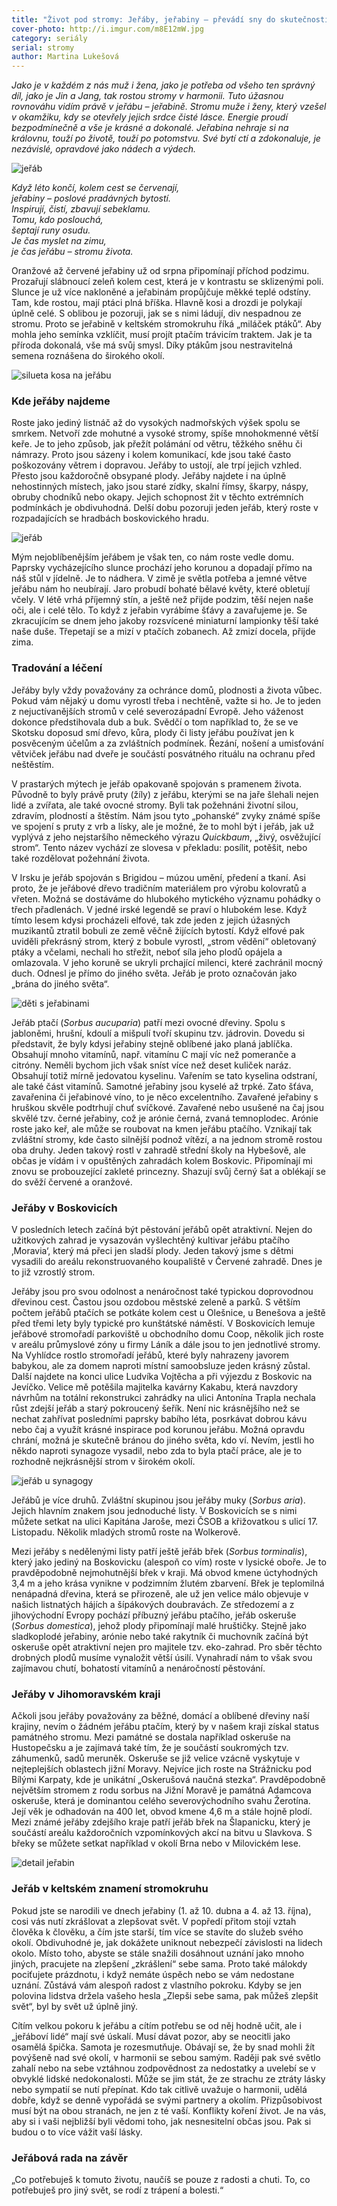 ```yaml
---
title: "Život pod stromy: Jeřáby, jeřabiny – převádí sny do skutečnosti"
cover-photo: http://i.imgur.com/m8E12mW.jpg
category: seriály
serial: stromy
author: Martina Lukešová
---
```


*Jako je v každém z nás muž i žena, jako je potřeba od všeho ten správný díl, jako je Jin a Jang, tak rostou stromy v harmonii. Tuto úžasnou rovnováhu vidím právě v jeřábu – jeřabině. Stromu muže i ženy, který vzešel v okamžiku, kdy se otevřely jejich srdce čisté lásce. Energie proudí bezpodmínečně a vše je krásné a dokonalé. Jeřabina nehraje si na královnu, touží po životě, touží po potomstvu. Své bytí ctí a zdokonaluje, je nezávislé, opravdové jako nádech a výdech.*

<img src="http://i.imgur.com/WtQQnAA.jpg" alt="jeřáb" class="img-responsive img-popup" data-author="Martina Lukešová">

*Když léto končí, kolem cest se červenají,  
jeřabiny – poslové pradávných bytostí.  
Inspirují, čistí, zbavují sebeklamu.  
Tomu, kdo poslouchá,  
šeptají runy osudu.  
Je čas myslet na zimu,  
je čas jeřábu – stromu života.*

Oranžové až červené jeřabiny už od srpna připomínají příchod podzimu. Prozařují slábnoucí zeleň kolem cest, která je v kontrastu se sklizenými poli. Slunce je už více nakloněné a jeřabinám propůjčuje měkké teplé odstíny. Tam, kde rostou, mají ptáci plná bříška. Hlavně kosi a drozdi je polykají úplně celé. S oblibou je pozoruji, jak se s nimi ládují, div nespadnou ze stromu. Proto se jeřabině v keltském stromokruhu říká „miláček ptáků“. Aby mohla jeho semínka vzklíčit, musí projít ptačím trávicím traktem. Jak je ta příroda dokonalá, vše má svůj smysl. Díky ptákům jsou nestravitelná semena roznášena do širokého okolí.

<img src="http://i.imgur.com/X0iMTAZ.jpg" alt="silueta kosa na jeřábu" class="img-responsive img-popup" data-author="Martina Lukešová">

### Kde jeřáby najdeme

Roste jako jediný listnáč až do vysokých nadmořských výšek spolu se smrkem. Netvoří zde mohutné a vysoké stromy, spíše mnohokmenné větší keře. Je to jeho způsob, jak přežít polámání od větru, těžkého sněhu či námrazy. Proto jsou sázeny i kolem komunikací, kde jsou také často poškozovány větrem i dopravou. Jeřáby to ustojí, ale trpí jejich vzhled. Přesto jsou každoročně obsypané plody. Jeřáby najdete i na úplně nehostinných místech, jako jsou staré zídky, skalní římsy, škarpy, náspy, obruby chodníků nebo okapy. Jejich schopnost žit v těchto extrémních podmínkách je obdivuhodná. Delší dobu pozoruji jeden jeřáb, který roste v rozpadajících se hradbách boskovického hradu. 

<img src="http://i.imgur.com/2JfYm5J.jpg" alt="jeřáb" class="img-responsive img-popup" data-author="Martina Lukešová">

Mým nejoblíbenějším jeřábem je však ten, co nám roste vedle domu. Paprsky vycházejícího slunce prochází jeho korunou a dopadají přímo na náš stůl v jídelně. Je to nádhera. V zimě je světla potřeba a jemné větve jeřábu nám ho neubírají. Jaro probudí bohaté bělavé květy, které obletují včely. V létě vrhá příjemný stín, a ještě než přijde podzim, těší nejen naše oči, ale i celé tělo. To když z jeřabin vyrábíme šťávy a zavařujeme je. Se zkracujícím se dnem jeho jakoby rozsvícené miniaturní lampionky těší také naše duše. Třepetají se a mizí v ptačích zobanech. Až zmizí docela, přijde zima. 

### Tradování a léčení

Jeřáby byly vždy považovány za ochránce domů, plodnosti a života vůbec. Pokud vám nějaký u domu vyrostl třeba i nechtěně, važte si ho. Je to jeden z nejuctívanějších stromů v celé severozápadní Evropě. Jeho váženost dokonce předstihovala dub a buk. Svědčí o tom například to, že se ve Skotsku doposud smí dřevo, kůra, plody či listy jeřábu používat jen k posvěceným účelům a za zvláštních podmínek. Řezání, nošení a umisťování větviček jeřábu nad dveře je součástí posvátného rituálu na ochranu před neštěstím. 

V prastarých mýtech je jeřáb opakovaně spojován s pramenem života. Původně to byly právě pruty (žíly) z jeřábu, kterými se na jaře šlehali nejen lidé a zvířata, ale také ovocné stromy. Byli tak požehnáni životní silou, zdravím, plodností a štěstím. Nám jsou tyto „pohanské“ zvyky známé spíše ve spojení s pruty z vrb a lísky, ale je možné, že to mohl být i jeřáb, jak už vyplývá z jeho nejstaršího německého výrazu _Quickbaum_, „živý, osvěžující strom“. Tento název vychází ze slovesa v překladu: posílit, potěšit, nebo také rozdělovat požehnání života. 

V Irsku je jeřáb spojován s Brigidou – múzou umění, předení a tkaní. Asi proto, že je jeřábové dřevo tradičním materiálem pro výrobu kolovratů a vřeten. Možná se dostáváme do hlubokého mytického významu pohádky o třech přadlenách. V jedné irské legendě se praví o hlubokém lese. Když tímto lesem kdysi procházeli elfové, tak zde jeden z jejich úžasných muzikantů ztratil bobuli ze země věčně žijících bytostí. Když elfové pak uviděli překrásný strom, který z bobule vyrostl, „strom vědění“ obletovaný ptáky a včelami, nechali ho střežit, neboť síla jeho plodů opájela a omlazovala. V jeho koruně se ukryli prchající milenci, které zachránil mocný duch. Odnesl je přímo do jiného světa. Jeřáb je proto označován jako „brána do jiného světa“. 

<img src="http://i.imgur.com/3qsKTSP.jpg" alt="děti s jeřabinami" class="img-responsive img-popup" data-author="Martina Lukešová">

Jeřáb ptačí (_Sorbus aucuparia_) patří mezi ovocné dřeviny. Spolu s jabloněmi, hrušní, kdoulí a mišpulí tvoří skupinu tzv. jádrovin. Dovedu si představit, že byly kdysi jeřabiny stejně oblíbené jako planá jablíčka. Obsahují mnoho vitamínů, např. vitamínu C mají víc než pomeranče a citróny. Neměli bychom jich však sníst více než deset kuliček naráz. Obsahují totiž mírně jedovatou kyselinu. Vařením se tato kyselina odstraní, ale také část vitamínů. Samotné jeřabiny jsou kyselé až trpké. Zato šťáva, zavařenina či jeřabinové víno, to je něco excelentního. Zavařené jeřabiny s hruškou skvěle podtrhují chuť svíčkové. Zavařené nebo usušené na čaj jsou skvělé tzv. černé jeřabiny, což je arónie černá, zvaná temnoplodec. Arónie roste jako keř, ale může se roubovat na kmen jeřábu ptačího. Vznikají tak zvláštní stromy, kde často silnější podnož vítězí, a na jednom stromě rostou oba druhy. Jeden takový rostl v zahradě střední školy na Hybešově, ale občas je vídám i v opuštěných zahradách kolem Boskovic. Připomínají mi znovu se probouzející zakleté princezny. Shazují svůj černý šat a oblékají se do svěží červené a oranžové. 

### Jeřáby v Boskovicích

V posledních letech začíná být pěstování jeřábů opět atraktivní. Nejen do užitkových zahrad je vysazován vyšlechtěný kultivar jeřábu ptačího ‚Moravia‘, který má přeci jen sladší plody. Jeden takový jsme s dětmi vysadili do areálu rekonstruovaného koupaliště v Červené zahradě. Dnes je to již vzrostlý strom. 

Jeřáby jsou pro svou odolnost a nenáročnost také typickou doprovodnou dřevinou cest. Častou jsou ozdobou městské zeleně a parků. S větším počtem jeřábů ptačích se potkáte kolem cest u Olešnice, u Benešova a ještě před třemi lety byly typické pro kunštátské náměstí. V Boskovicích lemuje jeřábové stromořadí parkoviště u obchodního domu Coop, několik jich roste v areálu průmyslové zóny u firmy Láník a dále jsou to jen jednotlivé stromy. Na Vyhlídce rostlo stromořadí jeřábů, které byly nahrazeny javorem babykou, ale za domem naproti místní samoobsluze jeden krásný zůstal. Další najdete na konci ulice Ludvíka Vojtěcha a při výjezdu z Boskovic na Jevíčko. Velice mě potěšila majitelka kavárny Kakabu, která navzdory návrhům na totální rekonstrukci zahrádky na ulici Antonína Trapla nechala růst zdejší jeřáb a starý pokroucený šeřík. Není nic krásnějšího než se nechat zahřívat posledními paprsky babího léta, posrkávat dobrou kávu nebo čaj a využít krásné inspirace pod korunou jeřábu. Možná opravdu chrání, možná je skutečně bránou do jiného světa, kdo ví. Nevím, jestli ho někdo naproti synagoze vysadil, nebo zda to byla ptačí práce, ale je to rozhodně nejkrásnější strom v širokém okolí.

<img src="http://i.imgur.com/HKIOHlk.jpg" alt="jeřáb u synagogy" class="img-responsive img-popup" data-author="Martina Lukešová">

Jeřábů je více druhů. Zvláštní skupinou jsou jeřáby muky (_Sorbus aria_). Jejich hlavním znakem jsou jednoduché listy. V Boskovicích se s nimi můžete setkat na ulici Kapitána Jaroše, mezi ČSOB a křižovatkou s ulicí 17. Listopadu. Několik mladých stromů roste na Wolkerově.

Mezi jeřáby s nedělenými listy patří ještě jeřáb břek (_Sorbus torminalis_), který jako jediný na Boskovicku (alespoň co vím) roste v lysické oboře. Je to pravděpodobně nejmohutnější břek v kraji. Má obvod kmene úctyhodných 3,4 m a jeho krása vynikne v podzimním žlutém zbarvení. Břek je teplomilná nenápadná dřevina, která se přirozeně, ale už jen velice málo objevuje v našich listnatých hájích a šípákových doubravách. Ze středozemí a z jihovýchodní Evropy pochází příbuzný jeřábu ptačího, jeřáb oskeruše (_Sorbus domestica_), jehož plody připomínají malé hruštičky. Stejně jako sladkoplodé jeřabiny, arónie nebo také rakytník či muchovník začíná být oskeruše opět atraktivní nejen pro majitele tzv. eko-zahrad. Pro sběr těchto drobných plodů musíme vynaložit větší úsilí. Vynahradí nám to však svou zajímavou chutí, bohatostí vitamínů a nenáročností pěstování. 

### Jeřáby v Jihomoravském kraji

Ačkoli jsou jeřáby považovány za běžné, domácí a oblíbené dřeviny naší krajiny, nevím o žádném jeřábu ptačím, který by v našem kraji získal status památného stromu. Mezi památné se dostala například oskeruše na Hustopečsku a je zajímavá také tím, že je součástí soukromých tzv. záhumenků, sadů meruněk. Oskeruše se již velice vzácně vyskytuje v nejteplejších oblastech jižní Moravy. Nejvíce jich roste na Strážnicku pod Bílými Karpaty, kde je unikátní „Oskerušová naučná stezka“. Pravděpodobně největším stromem z rodu sorbus na Jižní Moravě je památná Adamcova oskeruše, která je dominantou celého severovýchodního svahu Žerotína. Její věk je odhadován na 400 let, obvod kmene 4,6 m a stále hojně plodí. Mezi známé jeřáby zdejšího kraje patří jeřáb břek na Šlapanicku, který je součástí areálu každoročních vzpomínkových akcí na bitvu u Slavkova. S břeky se můžete setkat například v okolí Brna nebo v Milovickém lese.

<img src="http://i.imgur.com/m8E12mW.jpg" alt="detail jeřabin" class="img-responsive img-popup" data-author="Martina Lukešová">

### Jeřáb v keltském znamení stromokruhu

Pokud jste se narodili ve dnech jeřabiny (1. až 10. dubna a 4. až 13. října), cosi vás nutí zkrášlovat a zlepšovat svět. V popředí přitom stojí vztah člověka k člověku, a čím jste starší, tím více se stavíte do služeb svého okolí. Obdivuhodné je, jak dokážete uniknout nebezpečí závislosti na lidech okolo. Místo toho, abyste se stále snažili dosáhnout uznání jako mnoho jiných, pracujete na zlepšení „zkrášlení“ sebe sama. Proto také málokdy pociťujete prázdnotu, i když nemáte úspěch nebo se vám nedostane uznání. Zůstává vám alespoň radost z vlastního pokroku. Kdyby se jen polovina lidstva držela vašeho hesla „Zlepši sebe sama, pak můžeš zlepšit svět“, byl by svět už úplně jiný.

Cítím velkou pokoru k jeřábu a cítím potřebu se od něj hodně učit, ale i „jeřáboví lidé“ mají své úskalí. Musí dávat pozor, aby se neocitli jako osamělá špička. Samota je rozesmutňuje. Obávají se, že by snad mohli žít povýšeně nad své okolí, v harmonii se sebou samým. Raději pak své světlo zahalí nebo na sebe vztáhnou zodpovědnost za nedostatky a uvelebí se v obvyklé lidské nedokonalosti. Může se jim stát, že ze strachu ze ztráty lásky nebo sympatií se nutí přepínat. Kdo tak citlivě uvažuje o harmonii, udělá dobře, když se denně vypořádá se svými partnery a okolím. Přizpůsobivost musí být na obou stranách, ne jen z té vaší. Konflikty koření život. Je na vás, aby si i vaši nejbližší byli vědomi toho, jak nesnesitelní občas jsou. Pak si budou o to více vážit vaší lásky.

### Jeřábová rada na závěr

„Co potřebuješ k tomuto životu, naučíš se pouze z radosti a chuti. To, co potřebuješ pro jiný svět, se rodí z trápení a bolesti.“